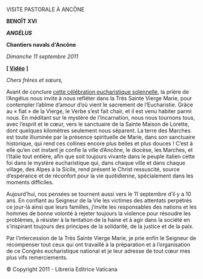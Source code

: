 VISITE PASTORALE À ANCÔNE

**BENOÎT XVI**

***ANGÉLUS***

**Chantiers navals d'Ancône**

*Dimanche 11 septembre 2011*

**[ [Vidéo](https://www.youtube.com/watch?v=Y0oeXRK5mig&list=PLC9tK3J1RlaZGkT-qS3F021VSzUv-YuwO&index=79&ab_channel=TheVatican-Archive)** **]**

*Chers frères et sœurs,*

Avant de conclure [cette célébration eucharistique solennelle](http://w2.vatican.va/content/benedict-xvi/fr/homilies/2011/documents/hf_ben-xvi_hom_20110911_ancona.html), la prière de l’Angélus nous invite à nous refléter dans la Très Sainte Vierge Marie, pour contempler l’abîme d’amour d’où vient le sacrement de l’Eucharistie. Grâce au « fiat » de la Vierge, le Verbe s’est fait chair, et il est venu habiter parmi nous. En méditant sur le mystère de l’Incarnation, nous nous tournons tous, avec l’esprit et le cœur, vers le sanctuaire de la Sainte Maison de Lorette, dont quelques kilomètres seulement nous séparent. La terre des Marches est toute illuminée par la présence spirituelle de Marie, dans son sanctuaire historique, qui rend ces collines encore plus belles et plus douces ! C’est à elle qu’en cet instant je confie la ville d’Ancône, le diocèse, les Marches, et l’Italie tout entière, afin que soit toujours vivante dans le peuple italien cette foi dans le mystère eucharistique qui, dans chaque ville et dans chaque village, des Alpes à la Sicile, rend présent le Christ ressuscité, source d’espérance et de réconfort pour la vie quotidienne, spécialement dans les moments difficiles.

Aujourd’hui, nos pensées se tournent aussi vers le 11 septembre d’il y a 10 ans. En confiant au Seigneur de la Vie les victimes des attentats perpétrés ce jour-là ainsi que leurs familles, j’invite les responsables des nations et les hommes de bonne volonté à rejeter toujours la violence pour résoudre les problèmes, à résister à la tentation de la haine et à agir dans la société en s’inspirant toujours des principes de la solidarité, de la justice et de la paix.

Par l’intercession de la Très Sainte Vierge Marie, je prie enfin le Seigneur de récompenser tout ceux qui ont travaillé à la préparation et à l’organisation de ce Congrès eucharistique national et je leur adresse de tout cœur mes plus vifs remerciements.

© Copyright 2011 - Libreria Editrice Vaticana